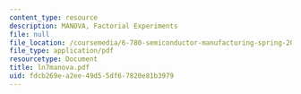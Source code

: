 ```yaml
---
content_type: resource
description: MANOVA, Factorial Experiments
file: null
file_location: /coursemedia/6-780-semiconductor-manufacturing-spring-2003/fdcb269ea2ee49d55df67820e81b3979_ln7manova.pdf
file_type: application/pdf
resourcetype: Document
title: ln7manova.pdf
uid: fdcb269e-a2ee-49d5-5df6-7820e81b3979
---
```

